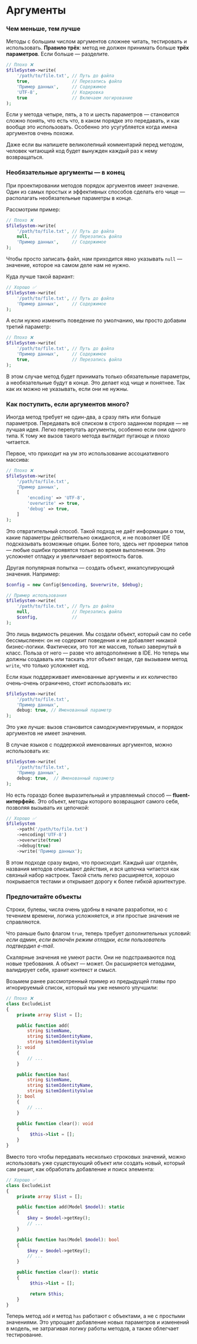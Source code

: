 # Аргументы

### Чем меньше, тем лучше

Методы с большим числом аргументов сложнее читать, тестировать и использовать.
**Правило трёх**: метод не должен принимать больше **трёх параметров**. Если больше — разделите.

```php
// Плохо ❌
$fileSystem->write(
    '/path/to/file.txt', // Путь до файла
    true,                // Перезапись файла
    'Пример данных',     // Содержимое
    'UTF-8',             // Кодировка
    true                 // Включаем логирование
);
```

Если у метода четыре, пять, а то и шесть параметров — становится сложно понять, что есть что, в каком порядке это передавать, и как вообще это использовать. Особенно это усугубляется когда имена аргументов очень похожи.

Даже если вы напишете великолепный комментарий перед методом, человек читающий код будет вынужден каждый раз к нему возвращаться.

### Необязательные аргументы — в конец

При проектировании методов порядок аргументов имеет значение. 
Один из самых простых и эффективных способов сделать его чище — располагать необязательные параметры в конце.

Рассмотрим пример:
```php
// Плохо ❌
$fileSystem->write(
    '/path/to/file.txt', // Путь до файла
    null,                // Перезапись файла
    'Пример данных',     // Содержимое
);
```
Чтобы просто записать файл, нам приходится явно указывать `null` — значение, которое на самом деле нам не нужно.

Куда лучше такой вариант:

```php
// Хорошо ✅
$fileSystem->write(
    '/path/to/file.txt', // Путь до файла
    'Пример данных',     // Содержимое
);
```

А если нужно изменить поведение по умолчанию, мы просто добавим третий параметр:

```php
// Плохо ❌
$fileSystem->write(
    '/path/to/file.txt', // Путь до файла
    'Пример данных',     // Содержимое
    true,                // Перезапись файла
);
```

В этом случае метод будет принимать только обязательные параметры, а необязательные будут в конце. Это делает код чище и понятнее. Так как их можно не указывать, если они не нужны.

### Как поступить, если аргументов много?

Иногда метод требует не один-два, а сразу пять или больше параметров. Передавать всё списком в строго заданном порядке — не лучшая идея. Легко перепутать аргументы, особенно если они одного типа. К тому же вызов такого метода выглядит пугающе и плохо читается.

Первое, что приходит на ум это использование ассоциативного массива:

```php
// Плохо ❌
$fileSystem->write(
    '/path/to/file.txt',
    'Пример данных',
    [
        'encoding' => 'UTF-8',
        'overwrite' => true,
        'debug' => true,
    ]
);
```

Это отвратительный способ. Такой подход не даёт информации о том, какие параметры действительно ожидаются, и не позволяет IDE подсказывать возможные опции. Более того, здесь нет проверки типов — любые ошибки проявятся только во время выполнения. Это усложняет отладку и увеличивает вероятность багов.

Другая популярная попытка — создать объект, инкапсулирующий значения. Например:

```php
$config = new Config($encoding, $overwrite, $debug);

// Пример использования
$fileSystem->write(
    '/path/to/file.txt', // Путь до файла
    null,                // Перезапись файла
    $config,             //
);
```

Это лишь видимость решения. Мы создали объект, который сам по себе бессмысленен: он не содержит поведения и не добавляет никакой бизнес-логики. Фактически, это тот же массив, только завернутый в класс. Польза от него — разве что автодополнение в IDE. Но теперь мы должны создавать или таскать этот объект везде, где вызываем метод `write`, что только усложняет код.


Если язык поддерживает именованные аргументы и их количество очень-очень ограничено, стоит использовать их:
```php
$fileSystem->write(
    '/path/to/file.txt',
    'Пример данных',
    debug: true, // Именованный параметр
);
```
Это уже лучше: вызов становится самодокументируемым, и порядок аргументов не имеет значения.

В случае языков с поддержкой именованных аргументов, можно использовать их:

```php
$fileSystem->write(
    '/path/to/file.txt',
    'Пример данных',
    debug: true,  // Именованный параметр
);
```

Но есть гораздо более выразительный и управляемый способ — **fluent-интерфейс**. 
Это объект, методы которого возвращают самого себя, позволяя вызывать их цепочкой:

```php
// Хорошо ✅
$fileSystem
    ->path('/path/to/file.txt')
    ->encoding('UTF-8')
    ->overwrite(true)
    ->debug(true)
    ->write('Пример данных');
```

В этом подходе сразу видно, что происходит. Каждый шаг отделён, названия методов описывают действия, и вся цепочка читается как связный набор настроек. Такой стиль легко расширяется, хорошо покрывается тестами и открывает дорогу к более гибкой архитектуре.

### Предпочитайте объекты

Строки, булевы, числа очень удобны в начале разработки, но с течением времени, логика усложняется, и эти простые значения не справляются.

Что раньше было флагом `true`, теперь требует дополнительных условий:
*если админ*, *если включён режим отладки*, *если пользователь подтвердил e-mail*.

Скалярные значения не умеют расти. Они не подстраиваются под новые требования.
А объект — может. Он расширяется методами, валидирует себя, хранит контекст и смысл.

Возьмем ранее рассмотренный пример из предыдущей главы про игнорируемый список, который мы уже немного улучшили:

```php
// Плохо ❌
class ExcludeList
{
    private array $list = [];

    public function add(
        string $itemName,
        string $itemIdentityName,
        string $itemIdentityValue
    ): void
    {
        // ...
    }

    public function has(
        string $itemName,
        string $itemIdentityName,
        string $itemIdentityValue
    ): bool
    {
        // ...
    }

    public function clear(): void
    {
         $this->list = [];
    }
}
```

Вместо того чтобы передавать несколько строковых значений, можно использовать уже существующий объект или создать новый, который сам решит, как обработать добавление и поиск элемента:

```php
// Хорошо ✅
class ExcludeList
{
    private array $list = [];

    public function add(Model $model): static
    {
        $key = $model->getKey();
        // ...
    }

    public function has(Model $model): bool
    {
        $key = $model->getKey();
        // ...
    }

    public function clear(): static
    {
         $this->list = [];

         return $this;
    }
}
```

Теперь метод `add` и метод `has` работают с объектами, а не с простыми значениями. 
Это упрощает добавление новых параметров и изменений в модель, не затрагивая логику работы методов, а также облегчает тестирование.